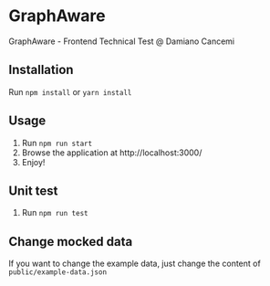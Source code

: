 # GraphAware
GraphAware - Frontend Technical Test @ Damiano Cancemi


## Installation

Run `npm install` or `yarn install`

## Usage

1) Run `npm run start`
2) Browse the application at http://localhost:3000/
3) Enjoy!

## Unit test
1) Run `npm run test`

## Change mocked data

If you want to change the example data, just change the content of `public/example-data.json`
